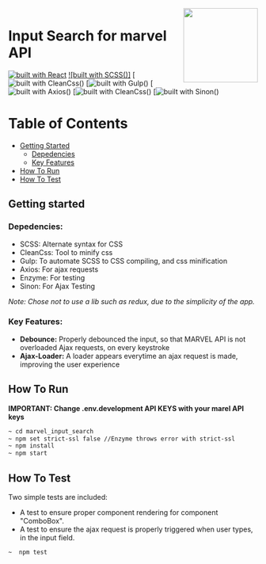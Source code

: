 <img src="https://www.google.gr/url?sa=i&source=images&cd=&cad=rja&uact=8&ved=2ahUKEwis79zc6pfeAhWH26QKHXTvCLEQjRx6BAgBEAU&url=http%3A%2F%2Fwww.sachsforum.com%2F6mtdh-seeds.html&psig=AOvVaw3JF93UnO-38b5Iljn2ioa6&ust=1540221599855337" width="150" align="right">

# Input Search for marvel API
[![built with React]()]()
[![built with SCSS()]]()
[![built with CleanCss()]()
[![built with Gulp()]()
[![built with Axios()]()
[![built with CleanCss()]()
[![built with Sinon()]()


Table of Contents
=================

* [Getting Started](#getting-started)
  * [Depedencies](#depedencies)
  * [Key Features](#key-features)
* [How To Run](#how-to-run)  
* [How To Test](#how-to-test)  

## Getting started


### Depedencies:
  - SCSS: Alternate syntax for CSS
  - CleanCss: Tool to minify css
  - Gulp: To automate SCSS to CSS compiling, and css minification
  - Axios: For ajax requests
  - Enzyme: For testing
  - Sinon: For Ajax Testing
  
  *Note: Chose not to use a lib such as redux, due to the simplicity of the app.*
  
### Key Features:

  - **Debounce:** Properly debounced the input, so that MARVEL API is not overloaded Ajax requests, on every keystroke
  - **Ajax-Loader:** A loader appears everytime an ajax request is made, improving the user experience
  

## How To Run

**IMPORTANT: Change .env.development API KEYS with your marel API keys**

```bash
~ cd marvel_input_search
~ npm set strict-ssl false //Enzyme throws error with strict-ssl 
~ npm install
~ npm start
```

## How To Test

Two simple tests are included:
  - A test to ensure proper component rendering for component "ComboBox".
  - A test to ensure the ajax request is properly triggered when user types, in the input field.
  
```bash
~  npm test
```
